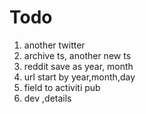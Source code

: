 # Todo

1. another twitter
2. archive ts, another new ts
3. reddit save as year, month
4. url start by year,month,day
5. field to activiti pub
6. dev ,details

